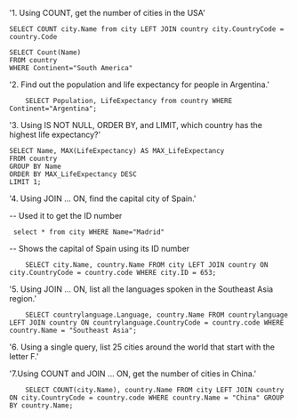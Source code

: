 '1. Using COUNT, get the number of cities in the USA'


    SELECT COUNT city.Name from city LEFT JOIN country city.CountryCode = country.Code

    SELECT Count(Name)                                 
    FROM country 
    WHERE Continent="South America"     

'2. Find out the population and life expectancy for people in Argentina.'


        SELECT Population, LifeExpectancy from country WHERE Continent="Argentina";


'3. Using IS NOT NULL, ORDER BY, and LIMIT, which country has the highest life expectancy?'

    SELECT Name, MAX(LifeExpectancy) AS MAX_LifeExpectancy
    FROM country 
    GROUP BY Name 
    ORDER BY MAX_LifeExpectancy DESC 
    LIMIT 1;

'4. Using JOIN ... ON, find the capital city of Spain.'

-- Used it to get the ID number

     select * from city WHERE Name="Madrid"

-- Shows the capital of Spain using its ID number

        SELECT city.Name, country.Name FROM city LEFT JOIN country ON city.CountryCode = country.code WHERE city.ID = 653;

'5. Using JOIN ... ON, list all the languages spoken in the Southeast Asia region.'



        SELECT countrylanguage.Language, country.Name FROM countrylanguage LEFT JOIN country ON countrylanguage.CountryCode = country.code WHERE country.Name = "Southeast Asia";

'6. Using a single query, list 25 cities around the world that start with the letter F.'



'7.Using COUNT and JOIN ... ON, get the number of cities in China.'


        SELECT COUNT(city.Name), country.Name FROM city LEFT JOIN country ON city.CountryCode = country.code WHERE country.Name = "China" GROUP BY country.Name;